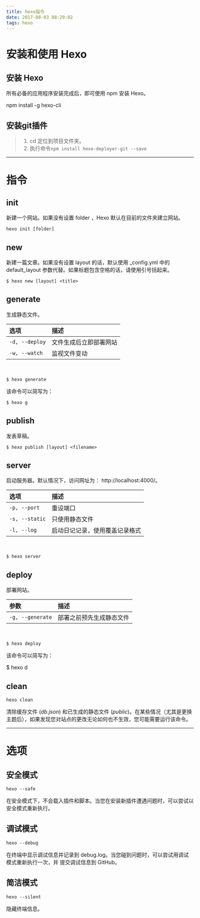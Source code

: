 ```yaml
---
title: hexo指令
date: 2017-08-03 08:29:02
tags: hexo
---
```

# 安装和使用 Hexo
## 安装 Hexo
所有必备的应用程序安装完成后，即可使用 npm 安装 Hexo。

npm install -g hexo-cli
## 安装git插件
> 1. cd 定位到项目文件夹。
> 2. 执行命令`npm install hexo-deployer-git --save`

***
# 指令
## init
新建一个网站。如果没有设置 folder ，Hexo 默认在目前的文件夹建立网站。

    hexo init [folder]
## new
新建一篇文章。如果没有设置 layout 的话，默认使用 _config.yml 中的 default_layout 参数代替。如果标题包含空格的话，请使用引号括起来。

	$ hexo new [layout] <title>
## generate
生成静态文件。

| 选项 | 描述 |
| :- | :- |
| `-d, --deploy` | 文件生成后立即部署网站 |
| `-w, --watch` | 监视文件变动 |
<br/>

	$ hexo generate
该命令可以简写为：

	$ hexo g
## publish
发表草稿。

	$ hexo publish [layout] <filename>
## server
启动服务器。默认情况下，访问网址为： http://localhost:4000/。

|选项|描述|
|:-|:-|
|`-p, --port`|重设端口|
|`-s, --static`|只使用静态文件|
|`-l, --log`|启动日记记录，使用覆盖记录格式|
<br/>

	$ hexo server
## deploy
部署网站。

|参数|描述|
|:-|:-|
|`-g, --generate`|部署之前预先生成静态文件|
<br/>

	$ hexo deploy
该命令可以简写为：

$ hexo d
## clean
	hexo clean
清除缓存文件 (*db.json*) 和已生成的静态文件 (*public*)。在某些情况（尤其是更换主题后），如果发现您对站点的更改无论如何也不生效，您可能需要运行该命令。
***
# 选项
## 安全模式
	hexo --safe
在安全模式下，不会载入插件和脚本。当您在安装新插件遭遇问题时，可以尝试以安全模式重新执行。
## 调试模式
	hexo --debug
在终端中显示调试信息并记录到 debug.log。当您碰到问题时，可以尝试用调试模式重新执行一次，并 提交调试信息到 GitHub。
## 简洁模式
	hexo --silent
隐藏终端信息。

       